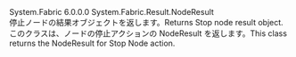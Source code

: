 <Type Name="StopNodeResult" FullName="System.Fabric.Result.StopNodeResult">
  <TypeSignature Language="C#" Value="public class StopNodeResult : System.Fabric.Result.NodeResult" />
  <TypeSignature Language="ILAsm" Value=".class public auto ansi serializable beforefieldinit StopNodeResult extends System.Fabric.Result.NodeResult" />
  <TypeSignature Language="DocId" Value="T:System.Fabric.Result.StopNodeResult" />
  <TypeSignature Language="VB.NET" Value="Public Class StopNodeResult&#xA;Inherits NodeResult" />
  <TypeSignature Language="F#" Value="type StopNodeResult = class&#xA;    inherit NodeResult" />
  <AssemblyInfo>
    <AssemblyName>System.Fabric</AssemblyName>
    <AssemblyVersion>6.0.0.0</AssemblyVersion>
  </AssemblyInfo>
  <Base>
    <BaseTypeName>System.Fabric.Result.NodeResult</BaseTypeName>
  </Base>
  <Interfaces />
  <Docs>
    <summary>
            <span data-ttu-id="13ad6-101">停止ノードの結果オブジェクトを返します。</span><span class="sxs-lookup"><span data-stu-id="13ad6-101">Returns Stop node result object.</span></span>
            </summary>
    <remarks>
            <span data-ttu-id="13ad6-102">このクラスは、ノードの停止アクションの NodeResult を返します。</span><span class="sxs-lookup"><span data-stu-id="13ad6-102">This class returns the NodeResult for Stop Node action.</span></span>
            </remarks>
  </Docs>
  <Members />
</Type>